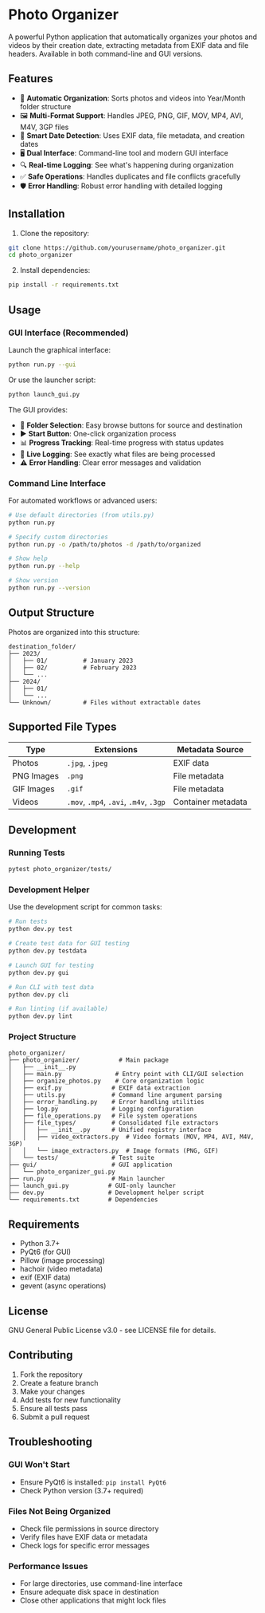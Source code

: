 # Photo Organizer

A powerful Python application that automatically organizes your photos and videos by their creation date, extracting metadata from EXIF data and file headers. Available in both command-line and GUI versions.

## Features

- 📁 **Automatic Organization**: Sorts photos and videos into Year/Month folder structure
- 🖼️ **Multi-Format Support**: Handles JPEG, PNG, GIF, MOV, MP4, AVI, M4V, 3GP files
- 📅 **Smart Date Detection**: Uses EXIF data, file metadata, and creation dates
- 🖥️ **Dual Interface**: Command-line tool and modern GUI interface
- 🔍 **Real-time Logging**: See what's happening during organization
- ✅ **Safe Operations**: Handles duplicates and file conflicts gracefully
- 🛡️ **Error Handling**: Robust error handling with detailed logging

## Installation

1. Clone the repository:
```bash
git clone https://github.com/yourusername/photo_organizer.git
cd photo_organizer
```

2. Install dependencies:
```bash
pip install -r requirements.txt
```

## Usage

### GUI Interface (Recommended)

Launch the graphical interface:
```bash
python run.py --gui
```

Or use the launcher script:
```bash
python launch_gui.py
```

The GUI provides:
- 📂 **Folder Selection**: Easy browse buttons for source and destination
- ▶️ **Start Button**: One-click organization process
- 📊 **Progress Tracking**: Real-time progress with status updates
- 📝 **Live Logging**: See exactly what files are being processed
- ⚠️ **Error Handling**: Clear error messages and validation

### Command Line Interface

For automated workflows or advanced users:

```bash
# Use default directories (from utils.py)
python run.py

# Specify custom directories
python run.py -o /path/to/photos -d /path/to/organized

# Show help
python run.py --help

# Show version
python run.py --version
```

## Output Structure

Photos are organized into this structure:
```
destination_folder/
├── 2023/
│   ├── 01/          # January 2023
│   ├── 02/          # February 2023
│   └── ...
├── 2024/
│   ├── 01/
│   └── ...
└── Unknown/         # Files without extractable dates
```

## Supported File Types

| Type | Extensions | Metadata Source |
|------|------------|----------------|
| Photos | `.jpg`, `.jpeg` | EXIF data |
| PNG Images | `.png` | File metadata |
| GIF Images | `.gif` | File metadata |
| Videos | `.mov`, `.mp4`, `.avi`, `.m4v`, `.3gp` | Container metadata |

## Development

### Running Tests

```bash
pytest photo_organizer/tests/
```

### Development Helper

Use the development script for common tasks:

```bash
# Run tests
python dev.py test

# Create test data for GUI testing
python dev.py testdata

# Launch GUI for testing
python dev.py gui

# Run CLI with test data
python dev.py cli

# Run linting (if available)
python dev.py lint
```

### Project Structure

```
photo_organizer/
├── photo_organizer/           # Main package
│   ├── __init__.py
│   ├── main.py               # Entry point with CLI/GUI selection
│   ├── organize_photos.py    # Core organization logic
│   ├── exif.py              # EXIF data extraction
│   ├── utils.py             # Command line argument parsing
│   ├── error_handling.py    # Error handling utilities
│   ├── log.py               # Logging configuration
│   ├── file_operations.py   # File system operations
│   ├── file_types/          # Consolidated file extractors
│   │   ├── __init__.py      # Unified registry interface
│   │   ├── video_extractors.py  # Video formats (MOV, MP4, AVI, M4V, 3GP)
│   │   └── image_extractors.py  # Image formats (PNG, GIF)
│   └── tests/               # Test suite
├── gui/                     # GUI application
│   └── photo_organizer_gui.py
├── run.py                   # Main launcher
├── launch_gui.py           # GUI-only launcher
├── dev.py                  # Development helper script
└── requirements.txt        # Dependencies
```

## Requirements

- Python 3.7+
- PyQt6 (for GUI)
- Pillow (image processing)
- hachoir (video metadata)
- exif (EXIF data)
- gevent (async operations)

## License

GNU General Public License v3.0 - see LICENSE file for details.

## Contributing

1. Fork the repository
2. Create a feature branch
3. Make your changes
4. Add tests for new functionality
5. Ensure all tests pass
6. Submit a pull request

## Troubleshooting

### GUI Won't Start
- Ensure PyQt6 is installed: `pip install PyQt6`
- Check Python version (3.7+ required)

### Files Not Being Organized
- Check file permissions in source directory
- Verify files have EXIF data or metadata
- Check logs for specific error messages

### Performance Issues
- For large directories, use command-line interface
- Ensure adequate disk space in destination
- Close other applications that might lock files